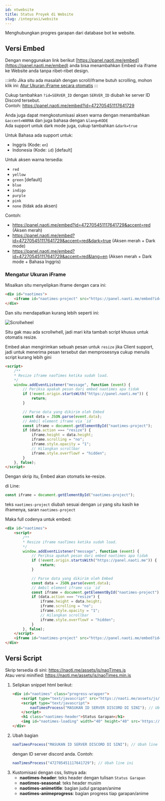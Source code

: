 ```yaml
---
id: ntwebsite
title: Status Proyek di Website
slug: /integrasi/website
---
```


Menghubungkan progres garapan dari database bot ke website.

## Versi Embed
Dengan menggunakan link berikut [https://panel.naoti.me/embed](https://panel.naoti.me/embed) anda bisa menambahkan Embed via iframe ke Website anda tanpa ribet-ribet design.

:::info
Jika situ ada masalah dengan scroll/iframe butuh scrolling, mohon klik ini: [Atur Ukuran iFrame secara otomatis](#mengatur-ukuran-iframe)
:::

Cukup tambahkan `?id=SERVER_ID` dengan `SERVER_ID` diubah ke server ID Discord tersebut.<br />
Contoh: https://panel.naoti.me/embed?id=472705451117641729

Anda juga dapat mengkostumisasi aksen warna dengan menambahkan `&accent=WARNA` dan juga bahasa dengan `&lang=KODE`<br />
Ada support untuk dark mode juga, cukup tambahkan `&dark=true`

Untuk Bahasa ada support untuk:
- Inggris (Kode: `en`)
- Indonesia (Kode: `id`) [default]

Untuk aksen warna tersedia:
- `red`
- `yellow`
- `green` [default]
- `blue`
- `indigo`
- `purple`
- `pink`
- `none` (tidak ada aksen)

Contoh:
- https://panel.naoti.me/embed?id=472705451117641729&accent=red (Aksen merah)
- https://panel.naoti.me/embed?id=472705451117641729&accent=red&dark=true (Aksen merah + Dark mode)
- https://panel.naoti.me/embed?id=472705451117641729&accent=red&lang=en (Aksen merah + Dark mode + Bahasa Inggris)

### Mengatur Ukuran iFrame
Misalkan situ menyelipkan iframe dengan cara ini:
```html
<div id="naotimes">
    <iframe id="naotimes-project" src="https://panel.naoti.me/embed?id=472705451117641729">
</div>
```

Dan situ mendapatkan kurang lebih seperti ini:

![Scrollwheel](https://p.ihateani.me/ofljljgm.png)

Situ gak mau ada scrollwhell, jadi mari kita tambah script khusus untuk otomatis resize.

Embed akan mengirimkan sebuah pesan untuk `resize` jika Client support, jadi untuk menerima pesan tersebut dan memprosesnya cukup menulis script kurang lebih gini
```html
<script>
    /**
    * Resize iframe naoTimes ketika sudah load.
    */
    window.addEventListener("message", function (event) {
        // Periksa apakah pesan dari embed naotimes apa tidak
        if (!event.origin.startsWith("https://panel.naoti.me")) {
            return;
        }

        // Parse data yang dikirim oleh Embed
        const data = JSON.parse(event.data);
        // Ambil element iframe via `id`
        const iframe = document.getElementById("naotimes-project");
        if (data.action === "resize") {
            iframe.height = data.height;
            iframe.scrolling = "no";
            iframe.style.opacity = "1";
            // Hilangkan scrollbar
            iframe.style.overflowY = "hidden";
        }
    }, false);
</script>
```

Dengan skrip itu, Embed akan otomatis ke-resize.

di Line:
```js
const iframe = document.getElementById("naotimes-project");
```

teks `naotimes-project` diubah sesuai dengan `id` yang situ kasih ke iframenya, saran `naotimes-project`

Maka full codenya untuk embed:
```html
<div id="naotimes">
    <script>
        /**
        * Resize iframe naoTimes ketika sudah load.
        */
        window.addEventListener("message", function (event) {
            // Periksa apakah pesan dari embed naotimes apa tidak
            if (!event.origin.startsWith("https://panel.naoti.me")) {
                return;
            }

            // Parse data yang dikirim oleh Embed
            const data = JSON.parse(event.data);
            // Ambil element iframe via `id`
            const iframe = document.getElementById("naotimes-project");
            if (data.action === "resize") {
                iframe.height = data.height;
                iframe.scrolling = "no";
                iframe.style.opacity = "1";
                // Hilangkan scrollbar
                iframe.style.overflowY = "hidden";
            }
        }, false);
    </script>
    <iframe id="naotimes-project" src="https://panel.naoti.me/embed?id=472705451117641729">
</div>
```

## Versi Script

Skrip tersedia di sini: https://naoti.me/assets/js/naoTimes.js <br />
Atau versi minified: https://naoti.me/assets/js/naoTimes.min.js

1. Selipkan snippet html berikut:
    ```html
    <div id="naotimes" class="progress-wrapper">
        <script type="text/javascript" src="https://naoti.me/assets/js/naoTimes.js"></script>
        <script type="text/javascript">
            naoTimesProcess("MASUKAN ID SERVER DISCORD DI SINI"); // Ubah line ini
        </script>
        <h1 class="naotimes-header">Status Garapan</h1>
        <img id="naotimes-loading" width="40" height="40" src='https://puu.sh/DiJzU/6af20efe7e.gif'>
    </div>
    ```
2. Ubah bagian
    ```js
    naoTimesProcess("MASUKAN ID SERVER DISCORD DI SINI"); // Ubah line ini
    ```
    dengan ID server discord anda. Contoh:
    ```js
    naoTimesProcess("472705451117641729"); // Ubah line ini
    ```
3. Kustomisasi dengan css, listnya ada:
    - **naotimes-header**: teks header dengan tulisan `Status Garapan`
    - **naotimes-seasonal**: teks header musim
    - **naotimes-animetitle**: bagian judul garapan/anime
    - **naotimes-animeprogress**: bagian progress tiap garapan/anime